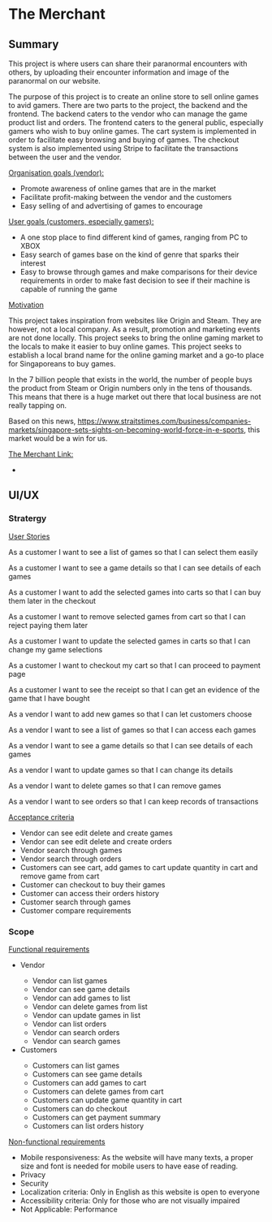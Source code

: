 # The Merchant

## Summary

This project is where users can share their paranormal encounters with others, by uploading their encounter information and image of the paranormal on our website.

The purpose of this project is to create an online store to sell online games to avid gamers. There are two parts to the project, the backend and the frontend. The backend caters to the vendor who can manage the game product list and orders. The frontend caters to the general public, especially gamers who wish to buy online games. The cart system is implemented in order to facilitate easy browsing and buying of games. The checkout system is also implemented using Stripe to facilitate the transactions between the user and the vendor.


<ins>Organisation goals (vendor):</ins>
<ul>
	<li>Promote awareness of online games that are in the market</li>
	<li>Facilitate profit-making between the vendor and the customers</li>
	 <li> Easy selling of and advertising of games to encourage </li>
</ul>
	 
<ins>User goals (customers, especially gamers):</ins>
	<ul>
		<li> A one stop place to find different kind of games, ranging from PC to XBOX</li>
		<li> Easy search of games base on the kind of genre that sparks their interest</li>
		<li> Easy to browse through games and make comparisons for their device requirements in order to make fast decision to see if their machine is capable of running the game</li>
	</ul>


<ins>Motivation</ins>

This project takes inspiration from websites like Origin and Steam. They are however, not a local company. As a result, promotion and marketing events are not done locally. This project seeks to bring the online gaming market to the locals to make it easier to buy online games. This project seeks to establish a local brand name for the online gaming market and  a go-to place for Singaporeans to buy games.

In the 7 billion people that exists in the world, the number of people buys the product from Steam or Origin numbers only in the tens of thousands. This means that there is a huge market out there that local business are not really tapping on.

Based on this news, https://www.straitstimes.com/business/companies-markets/singapore-sets-sights-on-becoming-world-force-in-e-sports, this market would be a win for us.


<ins>The Merchant Link:</ins>
	<ul>
		<li></li>
	</ul>

## UI/UX 
### Stratergy
<ins>User Stories</ins>


As a customer I want to see a list of games so that I can select them easily

As a customer I want to see a game details so that I can see details of each games

As a customer I want to add the selected games into carts so that I can buy them later in the checkout

As a customer I want to remove selected games from cart so that I can reject paying them later
 
As a customer I want to update the selected games in carts so that I can change my game selections 

As a customer I want to checkout my cart so that I can proceed to payment page

As a customer I want to see the receipt so that I can get an evidence of the game that I have bought

 
As a vendor I want to add new games so that I can let customers choose

As a vendor I want to see a list of games so that I can access each games

As a vendor I want to see a game details so that I can see details of each games

As a vendor I want to update games so that I can change its details

As a vendor I want to delete games so that I can remove games

As a vendor I want to see orders so that I can keep records of transactions


<ins>Acceptance criteria</ins>
<ul>
	<li>Vendor can see edit delete and create games</li>
	<li>Vendor can see edit delete and create orders</li>
	<li>Vendor search through games</li>
	<li>Vendor search through orders</li>
	<li>Customers can see cart, add games to cart update quantity in cart and remove game from cart</li>
	<li>Customer can checkout to buy their games</li>
	<li>Customer can access their orders history</li>
	<li>Customer search through games</li>
	<li>Customer compare requirements</li>
</ul>

### Scope
<ins>Functional requirements</ins>

<ul>
	<li>Vendor</li>
	<ul>
		<li>Vendor can list games</li>
		<li>Vendor can see game details</li>
		<li>Vendor can add games to list</li>
		<li>Vendor can delete games from list</li>
		<li>Vendor can update games in list</li>
		<li>Vendor can list orders</li>
		<li>Vendor can search orders</li>
		<li>Vendor can search games</li>
	</ul>
	<li>Customers</li>
	<ul>
		<li>Customers can list games</li>
		<li>Customers can see game details</li>
		<li>Customers can add games to cart</li>
		<li>Customers can delete games from cart</li>
		<li>Customers can update game quantity in cart</li>
		<li>Customers can  do checkout</li>
		<li>Customers can get payment summary</li>
		<li>Customers can  list orders history</li>
	</ul>
</ul>


<ins>Non-functional requirements</ins>
<ul>
	<li>Mobile responsiveness: As the website will have many texts, a proper size and font is needed for mobile users to have ease of reading.</li>
	<li>Privacy</li>
	<li>Security</li>
	<li>Localization criteria: Only in English as this website is open to everyone</li>
	<li>Accessibility criteria: Only for those who are not visually impaired</li>	
	<li>Not Applicable: Performance</li>
</ul>

